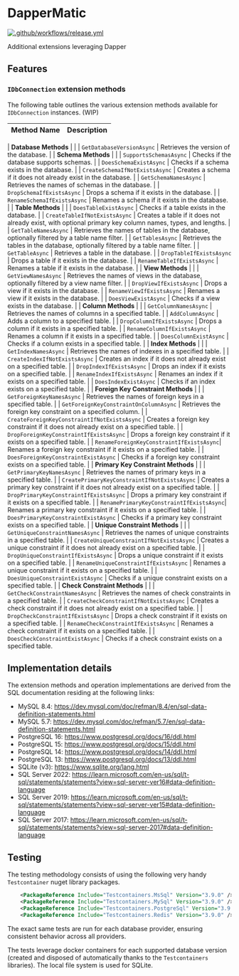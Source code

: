 # DapperMatic

[![.github/workflows/release.yml](https://github.com/mjczone/DapperMatic/actions/workflows/release.yml/badge.svg)](https://github.com/mjczone/DapperMatic/actions/workflows/release.yml)

Additional extensions leveraging Dapper

## Features

### `IDbConnection` extension methods

The following table outlines the various extension methods available for `IDbConnection` instances. (WIP)

| Method Name                              | Description                                                                                       |
|------------------------------------------|---------------------------------------------------------------------------------------------------|

| **Database Methods** | |
| `GetDatabaseVersionAsync`                | Retrieves the version of the database.                                                            |
| **Schema Methods** | |
| `SupportsSchemasAsync`                   | Checks if the database supports schemas.                                                          |
| `DoesSchemaExistAsync`                   | Checks if a schema exists in the database.                                                        |
| `CreateSchemaIfNotExistsAsync`           | Creates a schema if it does not already exist in the database.                                    |
| `GetSchemaNamesAsync`                    | Retrieves the names of schemas in the database.                                                   |
| `DropSchemaIfExistsAsync`                | Drops a schema if it exists in the database.                                                      |
| `RenameSchemaIfExistsAsync`              | Renames a schema if it exists in the database.                                                    |
| **Table Methods**                        |                                                                                                   |
| `DoesTableExistAsync`                    | Checks if a table exists in the database.                                                         |
| `CreateTableIfNotExistsAsync`            | Creates a table if it does not already exist, with optional primary key column names, types, and lengths. |
| `GetTableNamesAsync`                     | Retrieves the names of tables in the database, optionally filtered by a table name filter.        |
| `GetTablesAsync`                         | Retrieves the tables in the database, optionally filtered by a table name filter.                 |
| `GetTableAsync`                          | Retrieves a table in the database.                                                                |
| `DropTableIfExistsAsync`                 | Drops a table if it exists in the database.                                                       |
| `RenameTableIfExistsAsync`               | Renames a table if it exists in the database.                                                     |
| **View Methods**                         |                                                                                                   |
| `GetViewNamesAsync`                      | Retrieves the names of views in the database, optionally filtered by a view name filter.          |
| `DropViewIfExistsAsync`                  | Drops a view if it exists in the database.                                                        |
| `RenameViewIfExistsAsync`                | Renames a view if it exists in the database.                                                      |
| `DoesViewExistAsync`                     | Checks if a view exists in the database.                                                          |
| **Column Methods**                       |                                                                                                   |
| `GetColumnNamesAsync`                    | Retrieves the names of columns in a specified table.                                              |
| `AddColumnAsync`                         | Adds a column to a specified table.                                                               |
| `DropColumnIfExistsAsync`                | Drops a column if it exists in a specified table.                                                 |
| `RenameColumnIfExistsAsync`              | Renames a column if it exists in a specified table.                                               |
| `DoesColumnExistAsync`                   | Checks if a column exists in a specified table.                                                   |
| **Index Methods**                        |                                                                                                   |
| `GetIndexNamesAsync`                     | Retrieves the names of indexes in a specified table.                                              |
| `CreateIndexIfNotExistsAsync`            | Creates an index if it does not already exist on a specified table.                               |
| `DropIndexIfExistsAsync`                 | Drops an index if it exists on a specified table.                                                 |
| `RenameIndexIfExistsAsync`               | Renames an index if it exists on a specified table.                                               |
| `DoesIndexExistAsync`                    | Checks if an index exists on a specified table.                                                   |
| **Foreign Key Constraint Methods**       |                                                                                                   |
| `GetForeignKeyNamesAsync`                | Retrieves the names of foreign keys in a specified table.                                         |
| `GetForeignKeyConstraintOnColumnAsync`   | Retrieves the foreign key constraint on a specified column.                                       |
| `CreateForeignKeyConstraintIfNotExistsAsync` | Creates a foreign key constraint if it does not already exist on a specified table.               |
| `DropForeignKeyConstraintIfExistsAsync`  | Drops a foreign key constraint if it exists on a specified table.                                 |
| `RenameForeignKeyConstraintIfExistsAsync`| Renames a foreign key constraint if it exists on a specified table.                               |
| `DoesForeignKeyConstraintExistAsync`     | Checks if a foreign key constraint exists on a specified table.                                   |
| **Primary Key Constraint Methods**       |                                                                                                   |
| `GetPrimaryKeyNamesAsync`                | Retrieves the names of primary keys in a specified table.                                         |
| `CreatePrimaryKeyConstraintIfNotExistsAsync` | Creates a primary key constraint if it does not already exist on a specified table.               |
| `DropPrimaryKeyConstraintIfExistsAsync`  | Drops a primary key constraint if it exists on a specified table.                                 |
| `RenamePrimaryKeyConstraintIfExistsAsync`| Renames a primary key constraint if it exists on a specified table.                               |
| `DoesPrimaryKeyConstraintExistAsync`     | Checks if a primary key constraint exists on a specified table.                                   |
| **Unique Constraint Methods**            |                                                                                                   |
| `GetUniqueConstraintNamesAsync`          | Retrieves the names of unique constraints in a specified table.                                   |
| `CreateUniqueConstraintIfNotExistsAsync` | Creates a unique constraint if it does not already exist on a specified table.                    |
| `DropUniqueConstraintIfExistsAsync`      | Drops a unique constraint if it exists on a specified table.                                      |
| `RenameUniqueConstraintIfExistsAsync`    | Renames a unique constraint if it exists on a specified table.                                    |
| `DoesUniqueConstraintExistAsync`         | Checks if a unique constraint exists on a specified table.                                        |
| **Check Constraint Methods**             |                                                                                                   |
| `GetCheckConstraintNamesAsync`           | Retrieves the names of check constraints in a specified table.                                    |
| `CreateCheckConstraintIfNotExistsAsync`  | Creates a check constraint if it does not already exist on a specified table.                     |
| `DropCheckConstraintIfExistsAsync`       | Drops a check constraint if it exists on a specified table.                                       |
| `RenameCheckConstraintIfExistsAsync`     | Renames a check constraint if it exists on a specified table.                                     |
| `DoesCheckConstraintExistAsync`          | Checks if a check constraint exists on a specified table.

## Implementation details

The extension methods and operation implementations are derived from the SQL documentation residing at the following links:

- MySQL 8.4: <https://dev.mysql.com/doc/refman/8.4/en/sql-data-definition-statements.html>
- MySQL 5.7: <https://dev.mysql.com/doc/refman/5.7/en/sql-data-definition-statements.html>
- PostgreSQL 16: <https://www.postgresql.org/docs/16/ddl.html>
- PostgreSQL 15: <https://www.postgresql.org/docs/15/ddl.html>
- PostgreSQL 14: <https://www.postgresql.org/docs/14/ddl.html>
- PostgreSQL 13: <https://www.postgresql.org/docs/13/ddl.html>
- SQLite (v3): <https://www.sqlite.org/lang.html>
- SQL Server 2022: <https://learn.microsoft.com/en-us/sql/t-sql/statements/statements?view=sql-server-ver16#data-definition-language>
- SQL Server 2019: <https://learn.microsoft.com/en-us/sql/t-sql/statements/statements?view=sql-server-ver15#data-definition-language>
- SQL Server 2017: <https://learn.microsoft.com/en-us/sql/t-sql/statements/statements?view=sql-server-2017#data-definition-language>

## Testing

The testing methodology consists of using the following very handy `Testcontainer` nuget library packages.

```xml
    <PackageReference Include="Testcontainers.MsSql" Version="3.9.0" />
    <PackageReference Include="Testcontainers.MySql" Version="3.9.0" />
    <PackageReference Include="Testcontainers.PostgreSql" Version="3.9.0" />
    <PackageReference Include="Testcontainers.Redis" Version="3.9.0" />
```

The exact same tests are run for each database provider, ensuring consistent behavior across all providers.

The tests leverage docker containers for each supported database version (created and disposed of automatically thanks to the `Testcontainers` libraries).
The local file system is used for SQLite.
